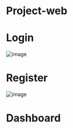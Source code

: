 # Project-web

# Login
![image](https://github.com/ekakur878/Project-web/assets/54816701/37c8f7a4-5ee3-4219-86da-8647731c76a2)

# Register
![image](https://github.com/ekakur878/Project-web/assets/54816701/ea16f6bb-4338-44b7-8b1a-f891eb112cbc)

# Dashboard
